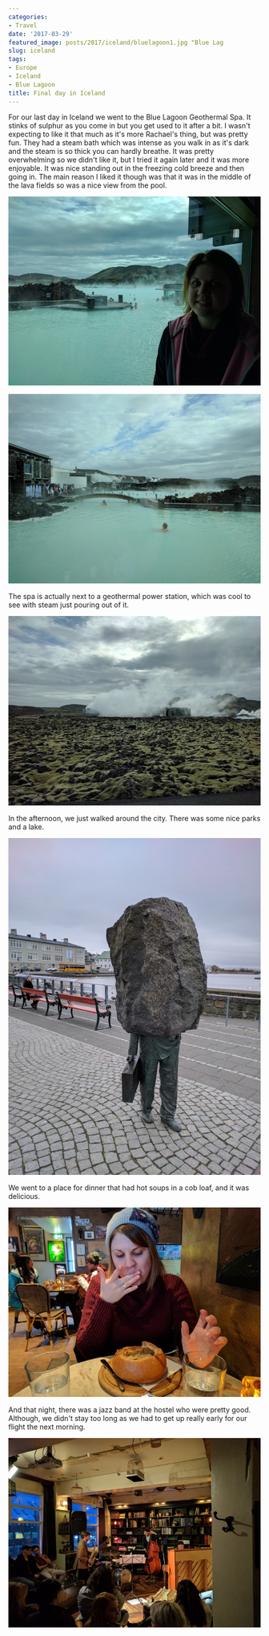 ```yaml
---
categories:
- Travel
date: '2017-03-29'
featured_image: posts/2017/iceland/bluelagoon1.jpg "Blue Lag
slug: iceland
tags:
- Europe
- Iceland
- Blue Lagoon
title: Final day in Iceland
---
```


For our last day in Iceland we went to the Blue Lagoon Geothermal Spa. It stinks of sulphur as you come in but you get used to it after a bit. I wasn't expecting to like it that much as it's more Rachael's thing, but was pretty fun.
They had a steam bath which was intense as you walk in as it's dark and the steam is so thick you can hardly breathe. It was pretty overwhelming so we didn't like it, but I tried it again later and it was more enjoyable. It was nice standing out in the freezing cold breeze and then going in. The main reason I liked it though was that it was in the middle of the lava fields so was a nice view from the pool.

![](bluelagoon1.jpg "Blue Lagoon")

![](bluelagoon2.jpg "Blue Lagoon")

The spa is actually next to a geothermal power station, which was cool to see with steam just pouring out of it.

![](geothermal.jpg "Svartsengi Geothermal Power Station")

In the afternoon, we just walked around the city. There was some nice parks and a lake.

![](lake_statue.jpg "")

We went to a place for dinner that had hot soups in a cob loaf, and it was delicious.

![](soup_bread.jpg "Soup Bread")

And that night, there was a jazz band at the hostel who were pretty good. Although, we didn't stay too long as we had to get up really early for our flight the next morning.

![](kex_jazz.jpg "")